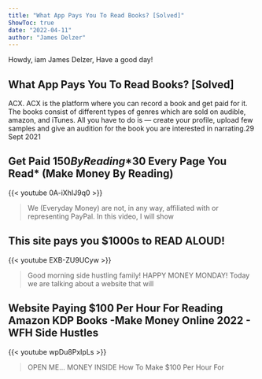 ```yaml
---
title: "What App Pays You To Read Books? [Solved]"
ShowToc: true 
date: "2022-04-11"
author: "James Delzer" 
---
```


Howdy, iam James Delzer, Have a good day!
## What App Pays You To Read Books? [Solved]
ACX. ACX is the platform where you can record a book and get paid for it. The books consist of different types of genres which are sold on audible, amazon, and iTunes. All you have to do is — create your profile, upload few samples and give an audition for the book you are interested in narrating.29 Sept 2021

## Get Paid $150 By Reading *$30 Every Page You Read* (Make Money By Reading)
{{< youtube 0A-iXhIJ9q0 >}}
>We (Everyday Money) are not, in any way, affiliated with or representing PayPal. In this video, I will show 

## This site pays you $1000s to READ ALOUD!
{{< youtube EXB-ZU9UCyw >}}
>Good morning side hustling family! HAPPY MONEY MONDAY! Today we are talking about a website that will 

## Website Paying $100 Per Hour For Reading Amazon KDP Books -Make Money Online 2022 - WFH Side Hustles
{{< youtube wpDu8PxIpLs >}}
>OPEN ME... MONEY INSIDE How To Make $100 Per Hour For 

